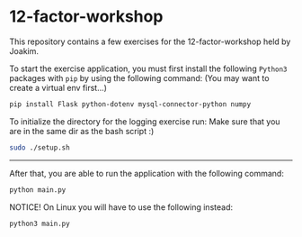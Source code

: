# 12-factor-workshop

This repository contains a few exercises for the 12-factor-workshop held by Joakim.

To start the exercise application, you must first install the following `Python3` packages with `pip` by using the following command: (You may want to create a virtual env first...)
```bash
pip install Flask python-dotenv mysql-connector-python numpy
```

To initialize the directory for the logging exercise run: Make sure that you are in the same dir as the bash script :)
```bash
sudo ./setup.sh
```
---

After that, you are able to run the application with the following command:
```bash
python main.py
```

NOTICE! On Linux you will have to use the following instead:
```bash
python3 main.py
```

